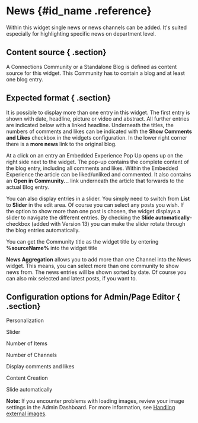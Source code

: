 # News {#id_name .reference}

Within this widget single news or news channels can be added. It's suited especially for highlighting specific news on department level.

## Content source { .section}

A Connections Community or a Standalone Blog is defined as content source for this widget. This Community has to contain a blog and at least one blog entry.

## Expected format { .section}

It is possible to display more than one entry in this widget. The first entry is shown with date, headline, picture or video and abstract. All further entries are indicated below with a linked headline. Underneath the titles, the numbers of comments and likes can be indicated with the **Show Comments and Likes** checkbox in the widgets configuration. In the lower right corner there is a **more news** link to the original blog.

At a click on an entry an Embedded Experience Pop Up opens up on the right side next to the widget. The pop-up contains the complete content of the blog entry, including all comments and likes. Within the Embedded Experience the article can be liked/unliked and commented. It also contains an **Open in Community...** link underneath the article that forwards to the actual Blog entry.

You can also display entries in a slider. You simply need to switch from **List** to **Slider** in the edit area. Of course you can select any posts you wish. If the option to show more than one post is chosen, the widget displays a slider to navigate the different entries. By checking the **Slide automatically**-checkbox \(added with Version 13\) you can make the slider rotate through the blog entries automatically.

You can get the Community title as the widget title by entering **%sourceName%** into the widget title

**News Aggregation** allows you to add more than one Channel into the News widget. This means, you can select more than one community to show news from. The news entries will be shown sorted by date. Of course you can also mix selected and latest posts, if you want to.

## Configuration options for Admin/Page Editor { .section}

Personalization

Slider

Number of Items

Number of Channels

Display comments and likes

Content Creation

Slide automatically

**Note:** If you encounter problems with loading images, review your image settings in the Admin Dashboard. For more information, see [Handling external images](cec-handling-external-images.md).

